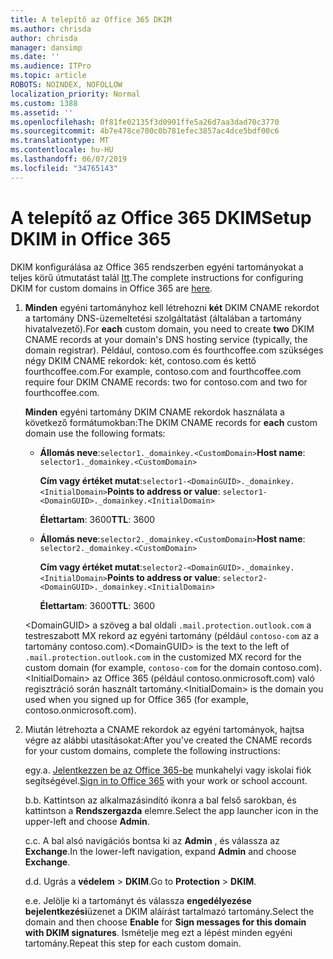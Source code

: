 ```yaml
---
title: A telepítő az Office 365 DKIM
ms.author: chrisda
author: chrisda
manager: dansimp
ms.date: ''
ms.audience: ITPro
ms.topic: article
ROBOTS: NOINDEX, NOFOLLOW
localization_priority: Normal
ms.custom: 1388
ms.assetid: ''
ms.openlocfilehash: 0f81fe02135f3d0901ffe5a26d7aa3dad70c3770
ms.sourcegitcommit: 4b7e478ce700c0b781efec3857ac4dce5bdf00c6
ms.translationtype: MT
ms.contentlocale: hu-HU
ms.lasthandoff: 06/07/2019
ms.locfileid: "34765143"
---
```

# <a name="setup-dkim-in-office-365"></a><span data-ttu-id="acfb6-102">A telepítő az Office 365 DKIM</span><span class="sxs-lookup"><span data-stu-id="acfb6-102">Setup DKIM in Office 365</span></span>

<span data-ttu-id="acfb6-103">DKIM konfigurálása az Office 365 rendszerben egyéni tartományokat a teljes körű útmutatást talál [Itt](https://docs.microsoft.com/office365/SecurityCompliance/use-dkim-to-validate-outbound-email#what-you-need-to-do-to-manually-set-up-dkim-in-office-365).</span><span class="sxs-lookup"><span data-stu-id="acfb6-103">The complete instructions for configuring DKIM for custom domains in Office 365 are [here](https://docs.microsoft.com/office365/SecurityCompliance/use-dkim-to-validate-outbound-email#what-you-need-to-do-to-manually-set-up-dkim-in-office-365).</span></span>

1. <span data-ttu-id="acfb6-104">**Minden** egyéni tartományhoz kell létrehozni **két** DKIM CNAME rekordot a tartomány DNS-üzemeltetési szolgáltatást (általában a tartomány hivatalvezető).</span><span class="sxs-lookup"><span data-stu-id="acfb6-104">For **each** custom domain, you need to create **two** DKIM CNAME records at your domain's DNS hosting service (typically, the domain registrar).</span></span> <span data-ttu-id="acfb6-105">Például, contoso.com és fourthcoffee.com szükséges négy DKIM CNAME rekordok: két, contoso.com és kettő fourthcoffee.com.</span><span class="sxs-lookup"><span data-stu-id="acfb6-105">For example, contoso.com and fourthcoffee.com require four DKIM CNAME records: two for contoso.com and two for fourthcoffee.com.</span></span>

   <span data-ttu-id="acfb6-106">**Minden** egyéni tartomány DKIM CNAME rekordok használata a következő formátumokban:</span><span class="sxs-lookup"><span data-stu-id="acfb6-106">The DKIM CNAME records for **each** custom domain use the following formats:</span></span>

   - <span data-ttu-id="acfb6-107">**Állomás neve**:`selector1._domainkey.<CustomDomain>`</span><span class="sxs-lookup"><span data-stu-id="acfb6-107">**Host name**: `selector1._domainkey.<CustomDomain>`</span></span>

     <span data-ttu-id="acfb6-108">**Cím vagy értéket mutat**:`selector1-<DomainGUID>._domainkey.<InitialDomain>`</span><span class="sxs-lookup"><span data-stu-id="acfb6-108">**Points to address or value**: `selector1-<DomainGUID>._domainkey.<InitialDomain>`</span></span>

     <span data-ttu-id="acfb6-109">**Élettartam**: 3600</span><span class="sxs-lookup"><span data-stu-id="acfb6-109">**TTL**: 3600</span></span>

   - <span data-ttu-id="acfb6-110">**Állomás neve**:`selector2._domainkey.<CustomDomain>`</span><span class="sxs-lookup"><span data-stu-id="acfb6-110">**Host name**: `selector2._domainkey.<CustomDomain>`</span></span>

     <span data-ttu-id="acfb6-111">**Cím vagy értéket mutat**:`selector2-<DomainGUID>._domainkey.<InitialDomain>`</span><span class="sxs-lookup"><span data-stu-id="acfb6-111">**Points to address or value**: `selector2-<DomainGUID>._domainkey.<InitialDomain>`</span></span>

     <span data-ttu-id="acfb6-112">**Élettartam**: 3600</span><span class="sxs-lookup"><span data-stu-id="acfb6-112">**TTL**: 3600</span></span>

   <span data-ttu-id="acfb6-113">\<DomainGUID\> a szöveg a bal oldali `.mail.protection.outlook.com` a testreszabott MX rekord az egyéni tartomány (például `contoso-com` az a tartomány contoso.com).</span><span class="sxs-lookup"><span data-stu-id="acfb6-113">\<DomainGUID\> is the text to the left of `.mail.protection.outlook.com` in the customized MX record for the custom domain (for example, `contoso-com` for the domain contoso.com).</span></span> <span data-ttu-id="acfb6-114">\<InitialDomain\> az Office 365 (például contoso.onmicrosoft.com) való regisztráció során használt tartomány.</span><span class="sxs-lookup"><span data-stu-id="acfb6-114">\<InitialDomain\> is the domain you used when you signed up for Office 365 (for example, contoso.onmicrosoft.com).</span></span>

2. <span data-ttu-id="acfb6-115">Miután létrehozta a CNAME rekordok az egyéni tartományok, hajtsa végre az alábbi utasításokat:</span><span class="sxs-lookup"><span data-stu-id="acfb6-115">After you've created the CNAME records for your custom domains, complete the following instructions:</span></span>

   <span data-ttu-id="acfb6-116">egy.</span><span class="sxs-lookup"><span data-stu-id="acfb6-116">a.</span></span> <span data-ttu-id="acfb6-117">[Jelentkezzen be az Office 365-be](https://support.office.microsoft.com/article/e9eb7d51-5430-4929-91ab-6157c5a050b4) munkahelyi vagy iskolai fiók segítségével.</span><span class="sxs-lookup"><span data-stu-id="acfb6-117">[Sign in to Office 365](https://support.office.microsoft.com/article/e9eb7d51-5430-4929-91ab-6157c5a050b4) with your work or school account.</span></span>

   <span data-ttu-id="acfb6-118">b.</span><span class="sxs-lookup"><span data-stu-id="acfb6-118">b.</span></span> <span data-ttu-id="acfb6-119">Kattintson az alkalmazásindító ikonra a bal felső sarokban, és kattintson a **Rendszergazda** elemre.</span><span class="sxs-lookup"><span data-stu-id="acfb6-119">Select the app launcher icon in the upper-left and choose **Admin**.</span></span>

   <span data-ttu-id="acfb6-120">c.</span><span class="sxs-lookup"><span data-stu-id="acfb6-120">c.</span></span> <span data-ttu-id="acfb6-121">A bal alsó navigációs bontsa ki az **Admin** , és válassza az **Exchange**.</span><span class="sxs-lookup"><span data-stu-id="acfb6-121">In the lower-left navigation, expand **Admin** and choose **Exchange**.</span></span>

   <span data-ttu-id="acfb6-122">d.</span><span class="sxs-lookup"><span data-stu-id="acfb6-122">d.</span></span> <span data-ttu-id="acfb6-123">Ugrás a **védelem** > **DKIM**.</span><span class="sxs-lookup"><span data-stu-id="acfb6-123">Go to **Protection** > **DKIM**.</span></span>

   <span data-ttu-id="acfb6-124">e.</span><span class="sxs-lookup"><span data-stu-id="acfb6-124">e.</span></span> <span data-ttu-id="acfb6-125">Jelölje ki a tartományt és válassza **engedélyezése** **bejelentkezési**üzenet a DKIM aláírást tartalmazó tartomány.</span><span class="sxs-lookup"><span data-stu-id="acfb6-125">Select the domain and then choose **Enable** for **Sign messages for this domain with DKIM signatures**.</span></span> <span data-ttu-id="acfb6-126">Ismételje meg ezt a lépést minden egyéni tartomány.</span><span class="sxs-lookup"><span data-stu-id="acfb6-126">Repeat this step for each custom domain.</span></span>
